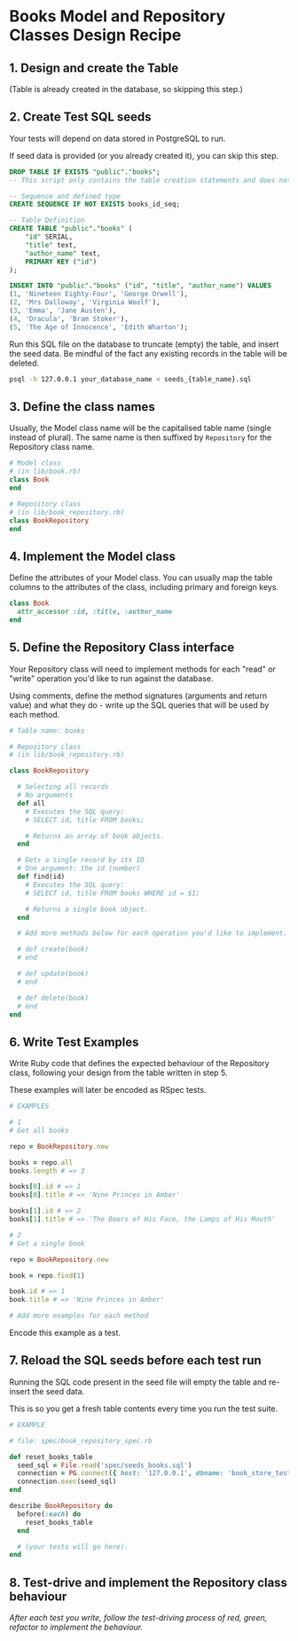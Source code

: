 # Books Model and Repository Classes Design Recipe

## 1. Design and create the Table

(Table is already created in the database, so skipping this step.)

## 2. Create Test SQL seeds

Your tests will depend on data stored in PostgreSQL to run.

If seed data is provided (or you already created it), you can skip this step.

```sql
DROP TABLE IF EXISTS "public"."books";
-- This script only contains the table creation statements and does not fully represent the table in the database. It's still missing: indices, triggers. Do not use it as a backup.

-- Sequence and defined type
CREATE SEQUENCE IF NOT EXISTS books_id_seq;

-- Table Definition
CREATE TABLE "public"."books" (
    "id" SERIAL,
    "title" text,
    "author_name" text,
    PRIMARY KEY ("id")
);

INSERT INTO "public"."books" ("id", "title", "author_name") VALUES
(1, 'Nineteen Eighty-Four', 'George Orwell'),
(2, 'Mrs Dalloway', 'Virginia Woolf'),
(3, 'Emma', 'Jane Austen'),
(4, 'Dracula', 'Bram Stoker'),
(5, 'The Age of Innocence', 'Edith Wharton');
```

Run this SQL file on the database to truncate (empty) the table, and insert the seed data. Be mindful of the fact any existing records in the table will be deleted.

```bash
psql -h 127.0.0.1 your_database_name < seeds_{table_name}.sql
```

## 3. Define the class names

Usually, the Model class name will be the capitalised table name (single instead of plural). The same name is then suffixed by `Repository` for the Repository class name.

```ruby
# Model class
# (in lib/book.rb)
class Book
end

# Repository class
# (in lib/book_repository.rb)
class BookRepository
end
```

## 4. Implement the Model class

Define the attributes of your Model class. You can usually map the table columns to the attributes of the class, including primary and foreign keys.

```ruby
class Book
  attr_accessor :id, :title, :author_name
end
```

## 5. Define the Repository Class interface

Your Repository class will need to implement methods for each "read" or "write" operation you'd like to run against the database.

Using comments, define the method signatures (arguments and return value) and what they do - write up the SQL queries that will be used by each method.

```ruby
# Table name: books

# Repository class
# (in lib/book_repository.rb)

class BookRepository

  # Selecting all records
  # No arguments
  def all
    # Executes the SQL query:
    # SELECT id, title FROM books;

    # Returns an array of book objects.
  end

  # Gets a single record by its ID
  # One argument: the id (number)
  def find(id)
    # Executes the SQL query:
    # SELECT id, title FROM books WHERE id = $1;

    # Returns a single book object.
  end

  # Add more methods below for each operation you'd like to implement.

  # def create(book)
  # end

  # def update(book)
  # end

  # def delete(book)
  # end
end
```

## 6. Write Test Examples

Write Ruby code that defines the expected behaviour of the Repository class, following your design from the table written in step 5.

These examples will later be encoded as RSpec tests.

```ruby
# EXAMPLES

# 1
# Get all books

repo = BookRepository.new

books = repo.all
books.length # => 3

books[0].id # => 1
books[0].title # => 'Nine Princes in Amber'

books[1].id # => 2
books[1].title # => 'The Doors of His Face, the Lamps of His Mouth'

# 2
# Get a single book

repo = BookRepository.new

book = repo.find(1)

book.id # => 1
book.title # => 'Nine Princes in Amber'

# Add more examples for each method
```

Encode this example as a test.

## 7. Reload the SQL seeds before each test run

Running the SQL code present in the seed file will empty the table and re-insert the seed data.

This is so you get a fresh table contents every time you run the test suite.

```ruby
# EXAMPLE

# file: spec/book_repository_spec.rb

def reset_books_table
  seed_sql = File.read('spec/seeds_books.sql')
  connection = PG.connect({ host: '127.0.0.1', dbname: 'book_store_test', user: 'postgres' })
  connection.exec(seed_sql)
end

describe BookRepository do
  before(:each) do
    reset_books_table
  end

  # (your tests will go here).
end
```

## 8. Test-drive and implement the Repository class behaviour

_After each test you write, follow the test-driving process of red, green, refactor to implement the behaviour._

